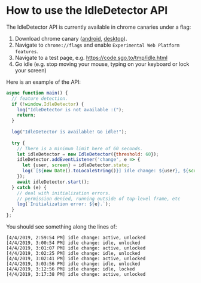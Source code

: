# How to use the IdleDetector API

The IdleDetector API is currently available in chrome canaries under a flag:

1) Download chrome canary ([android](https://play.google.com/store/apps/details?id=com.chrome.canary), [desktop](https://www.google.com/chrome/canary/)).
2) Navigate to `chrome://flags` and enable `Experimental Web Platform features`.
3) Navigate to a test page, e.g. https://code.sgo.to/tmp/idle.html
4) Go idle (e.g. stop moving your mouse, typing on your keyboard or lock your screen)

Here is an example of the API:

```javascript
async function main() {
  // feature detection.
  if (!window.IdleDetector) {
    log("IdleDetector is not available :(");
    return;
  }
  
  log("IdleDetector is available! Go idle!");
  
  try {
    // There is a minimum limit here of 60 seconds.
    let idleDetector = new IdleDetector({threshold: 60});
    idleDetector.addEventListener('change', e => {
      let {user, screen} = idleDetector.state;
      log(`[${new Date().toLocaleString()}] idle change: ${user}, ${screen}`);
    });
    await idleDetector.start();
  } catch (e) {
    // deal with initialization errors.
    // permission denied, running outside of top-level frame, etc
    log(`Initialization error: ${e}.`);
  }
};
```

You should see something along the lines of:

```
[4/4/2019, 2:59:54 PM] idle change: active, unlocked
[4/4/2019, 3:00:54 PM] idle change: idle, unlocked
[4/4/2019, 3:01:07 PM] idle change: active, unlocked
[4/4/2019, 3:02:25 PM] idle change: idle, unlocked
[4/4/2019, 3:02:41 PM] idle change: active, unlocked
[4/4/2019, 3:03:56 PM] idle change: idle, unlocked
[4/4/2019, 3:12:56 PM] idle change: idle, locked
[4/4/2019, 3:17:38 PM] idle change: active, unlocked
```
